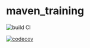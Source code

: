 # maven_training

![build CI](https://github.com/github/docs/actions/workflows/main.yml/badge.svg)

[![codecov](https://codecov.io/gh/oussamare/maven_training/branch/main/graph/badge.svg)](https://codecov.io/gh/oussamare/maven_training)

